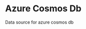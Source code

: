 <!-- This README file is going to be the one displayed on the Grafana.com website for your plugin -->

# Azure Cosmos Db

Data source for azure cosmos db
